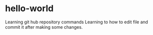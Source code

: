 # hello-world
Learning git hub repository commands
Learning to how to edit file and commit it after making some changes.
